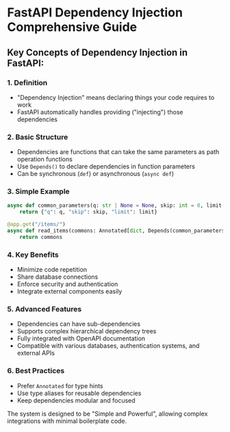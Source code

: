 # FastAPI Dependency Injection Comprehensive Guide

## Key Concepts of Dependency Injection in FastAPI:

### 1. Definition
- "Dependency Injection" means declaring things your code requires to work
- FastAPI automatically handles providing ("injecting") those dependencies

### 2. Basic Structure
- Dependencies are functions that can take the same parameters as path operation functions
- Use `Depends()` to declare dependencies in function parameters
- Can be synchronous (`def`) or asynchronous (`async def`)

### 3. Simple Example
```python
async def common_parameters(q: str | None = None, skip: int = 0, limit: int = 100):
    return {"q": q, "skip": skip, "limit": limit}

@app.get("/items/")
async def read_items(commons: Annotated[dict, Depends(common_parameters)]):
    return commons
```

### 4. Key Benefits
- Minimize code repetition
- Share database connections
- Enforce security and authentication
- Integrate external components easily

### 5. Advanced Features
- Dependencies can have sub-dependencies
- Supports complex hierarchical dependency trees
- Fully integrated with OpenAPI documentation
- Compatible with various databases, authentication systems, and external APIs

### 6. Best Practices
- Prefer `Annotated` for type hints
- Use type aliases for reusable dependencies
- Keep dependencies modular and focused

The system is designed to be "Simple and Powerful", allowing complex integrations with minimal boilerplate code.